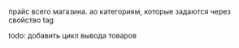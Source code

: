 прайс всего магазина. ао категориям, которые задаются через свойство tag

todo: добавить цикл вывода товаров
